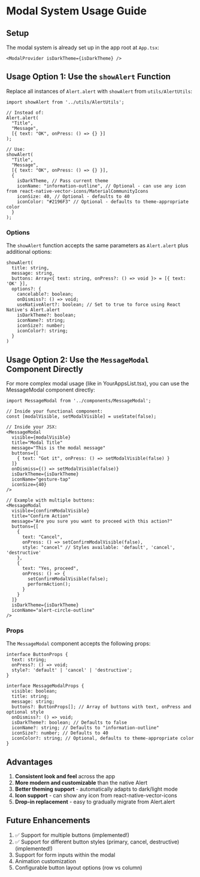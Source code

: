 # Modal System Usage Guide

## Setup
The modal system is already set up in the app root at `App.tsx`:

```tsx
<ModalProvider isDarkTheme={isDarkTheme} />
```

## Usage Option 1: Use the `showAlert` Function
Replace all instances of `Alert.alert` with `showAlert` from `utils/AlertUtils`:

```tsx
import showAlert from '../utils/AlertUtils';

// Instead of:
Alert.alert(
  "Title",
  "Message",
  [{ text: "OK", onPress: () => {} }]
);

// Use:
showAlert(
  "Title",
  "Message",
  [{ text: "OK", onPress: () => {} }],
  { 
    isDarkTheme, // Pass current theme
    iconName: "information-outline", // Optional - can use any icon from react-native-vector-icons/MaterialCommunityIcons
    iconSize: 40, // Optional - defaults to 40
    iconColor: "#2196F3" // Optional - defaults to theme-appropriate color
  }
);
```

### Options
The `showAlert` function accepts the same parameters as `Alert.alert` plus additional options:

```tsx
showAlert(
  title: string,
  message: string,
  buttons: Array<{ text: string, onPress?: () => void }> = [{ text: 'OK' }],
  options?: { 
    cancelable?: boolean; 
    onDismiss?: () => void;
    useNativeAlert?: boolean; // Set to true to force using React Native's Alert.alert
    isDarkTheme?: boolean;
    iconName?: string;
    iconSize?: number;
    iconColor?: string;
  }
)
```

## Usage Option 2: Use the `MessageModal` Component Directly

For more complex modal usage (like in YourAppsList.tsx), you can use the MessageModal component directly:

```tsx
import MessageModal from '../components/MessageModal';

// Inside your functional component:
const [modalVisible, setModalVisible] = useState(false);

// Inside your JSX:
<MessageModal
  visible={modalVisible}
  title="Modal Title"
  message="This is the modal message"
  buttons={[
    { text: "Got it", onPress: () => setModalVisible(false) }
  ]}
  onDismiss={() => setModalVisible(false)}
  isDarkTheme={isDarkTheme}
  iconName="gesture-tap"
  iconSize={40}
/>

// Example with multiple buttons:
<MessageModal
  visible={confirmModalVisible}
  title="Confirm Action"
  message="Are you sure you want to proceed with this action?"
  buttons={[
    { 
      text: "Cancel", 
      onPress: () => setConfirmModalVisible(false),
      style: "cancel" // Styles available: 'default', 'cancel', 'destructive'
    },
    { 
      text: "Yes, proceed", 
      onPress: () => {
        setConfirmModalVisible(false);
        performAction();
      }
    }
  ]}
  isDarkTheme={isDarkTheme}
  iconName="alert-circle-outline"
/>
```

### Props
The `MessageModal` component accepts the following props:

```tsx
interface ButtonProps {
  text: string;
  onPress?: () => void;
  style?: 'default' | 'cancel' | 'destructive';
}

interface MessageModalProps {
  visible: boolean;
  title: string;
  message: string;
  buttons?: ButtonProps[]; // Array of buttons with text, onPress and optional style
  onDismiss?: () => void;
  isDarkTheme?: boolean; // Defaults to false
  iconName?: string; // Defaults to "information-outline"
  iconSize?: number; // Defaults to 40
  iconColor?: string; // Optional, defaults to theme-appropriate color
}
```

## Advantages

1. **Consistent look and feel** across the app
2. **More modern and customizable** than the native Alert
3. **Better theming support** - automatically adapts to dark/light mode
4. **Icon support** - can show any icon from react-native-vector-icons
5. **Drop-in replacement** - easy to gradually migrate from Alert.alert

## Future Enhancements

1. ✅ Support for multiple buttons (implemented!)
2. ✅ Support for different button styles (primary, cancel, destructive) (implemented!)
3. Support for form inputs within the modal
4. Animation customization
5. Configurable button layout options (row vs column)